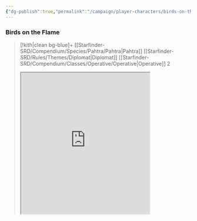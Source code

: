 ```yaml
---
{"dg-publish":true,"permalink":"/campaign/player-characters/birds-on-the-flame/birds/","dgPassFrontmatter":true}
---
```



### Birds on the Flame
>[!kith|clean bg-blue]+ [[Starfinder-SRD/Compendium/Species/Pahtra/Pahtra\|Pahtra]] [[Starfinder-SRD/Rules/Themes/Diplomat\|Diplomat]] [[Starfinder-SRD/Compendium/Classes/Operative/Operative\|Operative]] 2
><iframe id="BirdsChar" title="Birds on the Flame Character Sheet" src="https://hephaistos.online/character/2100832054" width= "350" height= "385" margin-top= "-250px" pointer-events= "none"></iframe>